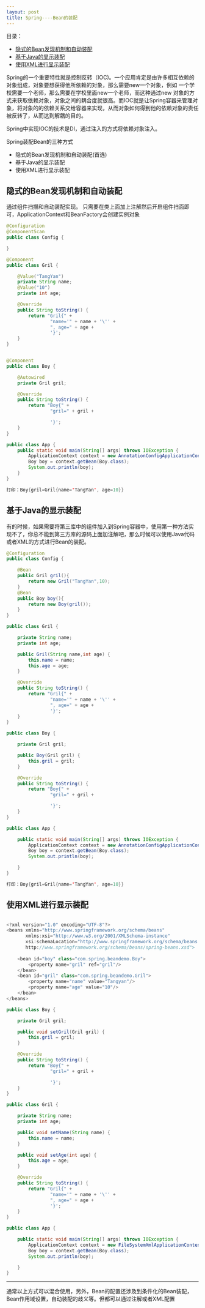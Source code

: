 ```yaml
---
layout: post
title: Spring----Bean的装配
---
```

目录：
* [隐式的Bean发现机制和自动装配](#隐式的bean发现机制和自动装配)
* [基于Java的显示装配](#基于java的显示装配)
* [使用XML进行显示装配](#使用xml进行显示装配)

Spring的一个重要特性就是控制反转（IOC)。一个应用肯定是由许多相互依赖的对象组成，对象要想获得他所依赖的对象，那么需要new一个对象，例如 一个学校需要一个老师，那么需要在学校里面new一个老师，而这种通过new 对象的方式来获取依赖对象，对象之间的耦合度就很高。而IOC就是让Spring容器来管理对象，将对象的的依赖关系交给容器来实现，从而对象如何得到他的依赖对象的责任被反转了，从而达到解耦的目的。

Spring中实现IOC的技术是DI，通过注入的方式将依赖对象注入。

Spring装配Bean的三种方式

- 隐式的Bean发现机制和自动装配(首选)
- 基于Java的显示装配
- 使用XML进行显示装配 

## 隐式的Bean发现机制和自动装配

通过组件扫描和自动装配实现。
只需要在类上面加上注解然后开启组件扫面即可，ApplicationContext和BeanFactory会创建实例对象

```java
@Configuration
@ComponentScan
public class Config {

}

@Component
public class Gril {

    @Value("TangYan")
    private String name;
    @Value("10")
    private int age;

    @Override
    public String toString() {
        return "Gril{" +
                "name='" + name + '\'' +
                ", age=" + age +
                '}';
    }
}


@Component
public class Boy {

    @Autowired
    private Gril gril;

    @Override
    public String toString() {
        return "Boy{" +
                "gril=" + gril +

                '}';
    }
}

public class App {
    public static void main(String[] args) throws IOException {
        ApplicationContext context = new AnnotationConfigApplicationContext(Config.class);
        Boy boy = context.getBean(Boy.class);
        System.out.println(boy);
    }
}

打印：Boy{gril=Gril{name='TangYan', age=10}}
```
## 基于Java的显示装配

有的时候，如果需要将第三库中的组件加入到Spring容器中，使用第一种方法实现不了，你总不能到第三方库的源码上面加注解吧，那么时候可以使用Java代码或者XML的方式进行Bean的装配。

```java
@Configuration
public class Config {

    @Bean
    public Gril gril(){
        return new Gril("TangYan",10);
    }
    @Bean
    public Boy boy(){
        return new Boy(gril());
    }
}

public class Gril {

    private String name;
    private int age;

    public Gril(String name,int age) {
        this.name = name;
        this.age = age;
    }

    @Override
    public String toString() {
        return "Gril{" +
                "name='" + name + '\'' +
                ", age=" + age +
                '}';
    }
}

public class Boy {

    private Gril gril;

    public Boy(Gril gril) {
        this.gril = gril;
    }

    @Override
    public String toString() {
        return "Boy{" +
                "gril=" + gril +

                '}';
    }
}

public class App {

    public static void main(String[] args) throws IOException {
        ApplicationContext context = new AnnotationConfigApplicationContext(Config.class);
        Boy boy = context.getBean(Boy.class);
        System.out.println(boy);

    }
}

打印：Boy{gril=Gril{name='TangYan', age=10}}
```
## 使用XML进行显示装配 

```java

<?xml version="1.0" encoding="UTF-8"?>
<beans xmlns="http://www.springframework.org/schema/beans"
       xmlns:xsi="http://www.w3.org/2001/XMLSchema-instance"
       xsi:schemaLocation="http://www.springframework.org/schema/beans
       http://www.springframework.org/schema/beans/spring-beans.xsd">
    
    <bean id="boy" class="com.spring.beandemo.Boy">
        <property name="gril" ref="gril"/>
    </bean>
    <bean id="gril" class="com.spring.beandemo.Gril">
        <property name="name" value="Tangyan"/>
        <property name="age" value="10"/>
    </bean>
</beans>

public class Boy {

    private Gril gril;

    public void setGril(Gril gril) {
        this.gril = gril;
    }

    @Override
    public String toString() {
        return "Boy{" +
                "gril=" + gril +

                '}';
    }
}

public class Gril {

    private String name;
    private int age;

    public void setName(String name) {
        this.name = name;
    }

    public void setAge(int age) {
        this.age = age;
    }

    @Override
    public String toString() {
        return "Gril{" +
                "name='" + name + '\'' +
                ", age=" + age +
                '}';
    }
}

public class App {

    public static void main(String[] args) throws IOException {
        ApplicationContext context = new FileSystemXmlApplicationContext("classpath:applicationContext.xml");
        Boy boy = context.getBean(Boy.class);
        System.out.println(boy);

    }
}
```

---

通常以上方式可以混合使用，另外，Bean的配置还涉及到条件化的Bean装配，Bean作用域设置，自动装配的歧义等。但都可以通过注解或者XML配置